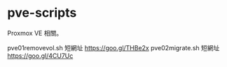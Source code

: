 # pve-scripts

Proxmox VE 相關。


pve01removevol.sh 短網址 https://goo.gl/THBe2x
pve02migrate.sh 短網址 https://goo.gl/4CU7Uc